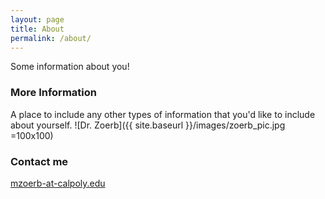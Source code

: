 ```yaml
---
layout: page
title: About
permalink: /about/
---
```


Some information about you!

### More Information

A place to include any other types of information that you'd like to include about yourself.
![Dr. Zoerb]({{ site.baseurl }}/images/zoerb_pic.jpg =100x100)

### Contact me

[mzoerb-at-calpoly.edu](mailto:mzoerb@calpoly.edu)
